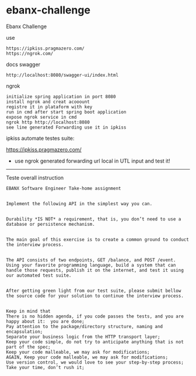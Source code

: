 # ebanx-challenge
Ebanx Challenge

use

	https://ipkiss.pragmazero.com/
	https://ngrok.com/
	
docs swagger

	http://localhost:8080/swagger-ui/index.html

ngrok

	initialize spring application in port 8080
	install ngrok and creat acooount
	registre it in plataform with key 
	run in cmd after start spring boot application
	expose ngrok service in cmd
	ngrok http http://localhost:8080	
	see line generated Forwarding use it in ipkiss
	


ipkiss automate testes suite:

https://ipkiss.pragmazero.com/
* use ngrok generated forwarding url local in UTL input and test it!

	
______


Teste overall instruction


	EBANX Software Engineer Take-home assignment
		 
	
	Implement the following API in the simplest way you can.
	 
	
	Durability *IS NOT* a requirement, that is, you don’t need to use a database or persistence mechanism.
	 
	
	The main goal of this exercise is to create a common ground to conduct the interview process.
	 
	
	The API consists of two endpoints, GET /balance, and POST /event. Using your favorite programming language, build a system that can handle those requests, publish it on the internet, and test it using our automated test suite.
		 
	
	After getting green light from our test suite, please submit bellow the source code for your solution to continue the interview process.
		 
	
	Keep in mind that
	There is no hidden agenda, if you code passes the tests, and you are happy about it:  you are done;
	Pay attention to the package/directory structure, naming and encapsulation;
	Separate your business logic from the HTTP transport layer;
	Keep your code simple, do not try to anticipate anything that is not part of the spec;
	Keep your code malleable, we may ask for modifications;
	AGAIN, Keep your code malleable, we may ask for modifications;
	Use version control, we would love to see your step-by-step process;
	Take your time, don’t rush it;
	
